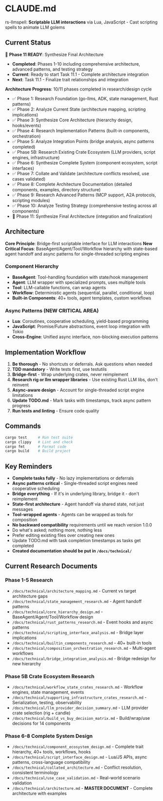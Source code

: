 # CLAUDE.md

rs-llmspell: **Scriptable LLM interactions** via Lua, JavaScript - Cast scripting spells to animate LLM golems

## Current Status

🚧 **Phase 11 READY**: Synthesize Final Architecture
- **Completed**: Phases 1-10 including comprehensive architecture, advanced patterns, and testing strategy
- **Current**: Ready to start Task 11.1 - Complete architecture integration
- **Next**: Task 11.1 - Finalize trait relationships and integration

**Architecture Progress**: 10/11 phases completed in research/design cycle
- ✅ Phase 1: Research Foundation (go-llms, ADK, state management, Rust patterns)
- ✅ Phase 2: Analyze Current State (architecture mapping, scripting implications)  
- ✅ Phase 3: Synthesize Core Architecture (hierarchy design, hooks/events)
- ✅ Phase 4: Research Implementation Patterns (built-in components, orchestration)
- ✅ Phase 5: Analyze Integration Points (bridge analysis, async patterns completed)
- ✅ Phase 5B: Research Existing Crate Ecosystem (LLM providers, script engines, infrastructure)
- ✅ Phase 6: Synthesize Complete System (component ecosystem, script interfaces)
- ✅ Phase 7: Collate and Validate (architecture conflicts resolved, use cases validated)
- ✅ Phase 8: Complete Architecture Documentation (detailed components, examples, directory structure)
- ✅ Phase 9: Research Advanced Patterns (MCP support, A2A protocols, scripting modules)
- ✅ Phase 10: Analyze Testing Strategy (comprehensive testing across all components)
- 🚧 Phase 11: Synthesize Final Architecture (integration and finalization)

## Architecture

**Core Principle**: Bridge-first scriptable interface for LLM interactions
**New Critical Focus**: BaseAgent/Agent/Tool/Workflow hierarchy with state-based agent handoff and async patterns for single-threaded scripting engines

### Component Hierarchy
- **BaseAgent**: Tool-handling foundation with state/hook management
- **Agent**: LLM wrapper with specialized prompts, uses multiple tools  
- **Tool**: LLM-callable functions, can wrap agents
- **Workflow**: Deterministic agents (sequential, parallel, conditional, loop)
- **Built-in Components**: 40+ tools, agent templates, custom workflows

### Async Patterns (NEW CRITICAL AREA)
- **Lua**: Coroutines, cooperative scheduling, yield-based programming
- **JavaScript**: Promise/Future abstractions, event loop integration with Tokio
- **Cross-Engine**: Unified async interface, non-blocking execution patterns

## Implementation Workflow

1. **Be thorough** - No shortcuts or deferrals. Ask questions when needed
2. **TDD mandatory** - Write tests first, use testutils  
3. **Bridge-first** - Wrap underlying crates, never reimplement
4. **Research rig or llm wrapper libraries** - Use existing Rust LLM libs, don't reinvent
5. **Async-aware design** - Account for single-threaded script engine limitations
6. **Update TODO.md** - Mark tasks with timestamps, track async pattern progress
7. **Run tests and linting** - Ensure code quality

## Commands

```bash
cargo test     # Run test suite
cargo clippy   # Lint and check
cargo fmt      # Format code  
cargo build    # Build project
```

## Key Reminders

- **Complete tasks fully** - No lazy implementations or deferrals
- **Async patterns critical** - Single-threaded script engines need cooperative scheduling
- **Bridge everything** - If it's in underlying library, bridge it - don't reimplement
- **State-first architecture** - Agent handoff via shared state, not just messages
- **Tool-wrapped agents** - Agents can be wrapped as tools for composition
- **No backward compatibility** requirements until we reach version 1.0.0
- Do what's asked; nothing more, nothing less
- Prefer editing existing files over creating new ones
- Update TODO.md with task completion timestamps as tasks get completed
- **Created documentation should be put in `/docs/technical/`**

## Current Research Documents

### Phase 1-5 Research
- `/docs/technical/architecture_mapping.md` - Current vs target architecture gaps
- `/docs/technical/state_management_research.md` - Agent handoff patterns
- `/docs/technical/core_hierarchy_design.md` - BaseAgent/Agent/Tool/Workflow design  
- `/docs/technical/rust_patterns_research.md` - Event hooks and async patterns
- `/docs/technical/scripting_interface_analysis.md` - Bridge layer implications
- `/docs/technical/builtin_components_research.md` - 40+ built-in tools
- `/docs/technical/composition_orchestration_research.md` - Multi-agent workflows
- `/docs/technical/bridge_integration_analysis.md` - Bridge redesign for new hierarchy

### Phase 5B Crate Ecosystem Research
- `/docs/technical/workflow_state_crates_research.md` - Workflow engines, state management, events
- `/docs/technical/supporting_infrastructure_crates_research.md` - Serialization, testing, observability
- `/docs/technical/llm_provider_decision_summary.md` - LLM provider crate selection (rig + candle)
- `/docs/technical/build_vs_buy_decision_matrix.md` - Build/wrap/use decisions for 14 components

### Phase 6-8 Complete System Design
- `/docs/technical/component_ecosystem_design.md` - Complete trait hierarchy, 40+ tools, workflows, hooks
- `/docs/technical/script_interface_design.md` - Lua/JS APIs, async patterns, cross-language compatibility
- `/docs/technical/collated_architecture.md` - Conflict resolution, consistent terminology
- `/docs/technical/use_case_validation.md` - Real-world scenario validation
- `/docs/technical/architecture.md` - **MASTER DOCUMENT** - Complete architecture with examples